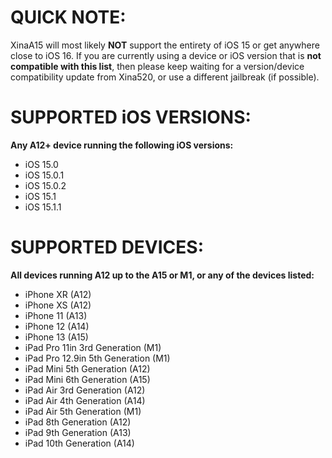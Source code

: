 # QUICK NOTE:
XinaA15 will most likely **NOT** support the entirety of iOS 15 or get anywhere close to iOS 16. If you are currently using a device or iOS version that is **not compatible with this list**, then please keep waiting for a version/device compatibility update from Xina520, or use a different jailbreak (if possible).

# SUPPORTED iOS VERSIONS:
**Any A12+ device running the following iOS versions:**
- iOS 15.0
- iOS 15.0.1
- iOS 15.0.2
- iOS 15.1
- iOS 15.1.1

# SUPPORTED DEVICES:
**All devices running A12 up to the A15 or M1, or any of the devices listed:**
- iPhone XR (A12)
- iPhone XS (A12)
- iPhone 11 (A13)
- iPhone 12 (A14)
- iPhone 13 (A15)
- iPad Pro 11in 3rd Generation (M1)
- iPad Pro 12.9in 5th Generation (M1)
- iPad Mini 5th Generation (A12)
- iPad Mini 6th Generation (A15)
- iPad Air 3rd Generation (A12)
- iPad Air 4th Generation (A14)
- iPad Air 5th Generation (M1)
- iPad 8th Generation (A12)
- iPad 9th Generation (A13)
- iPad 10th Generation (A14)
